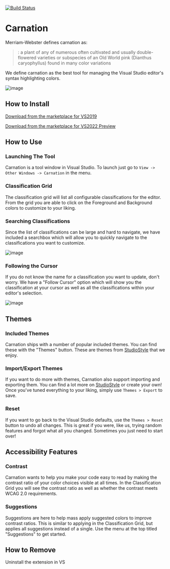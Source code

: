 [![Build Status](https://dev.azure.com/carnationextension/Carnation/_apis/build/status/ryzngard.Carnation?branchName=master)](https://dev.azure.com/carnationextension/Carnation/_build/latest?definitionId=1&branchName=master)

# Carnation

Merriam-Webster defines carnation as:
> : a plant of any of numerous often cultivated and usually double-flowered varieties or subspecies of an Old World pink (Dianthus caryophyllus) found in many color variations

We define carnation as the best tool for managing the Visual Studio editor's syntax highlighting colors.

![image](https://user-images.githubusercontent.com/475144/126048694-f70a971b-16a4-4e5b-b6e4-ec178aa0412a.png)


## How to Install

[Download from the marketplace for VS2019](https://marketplace.visualstudio.com/items?itemName=ryzngard.carnation-colorpicker)

[Download from the marketplace for VS2022 Preview](https://marketplace.visualstudio.com/items?itemName=ryzngard.Carnation2022020)

## How to Use

### Launching The Tool

Carnation is a tool window in Visual Studio. To launch just go to `View -> Other Windows -> Carnation` in the menu. 

### Classification Grid

The classification grid will list all configurable classifications for the editor. From the grid you are able to click on the Foreground and Background colors to customize to your liking.

### Searching Classifications

Since the list of classifications can be large and hard to navigate, we have included a searchbox which will allow you to quickly navigate to the classifications you want to customize.

![image](https://user-images.githubusercontent.com/475144/126048697-75f9e8b0-95fc-4717-8ce4-d0c1d28adda1.png)

### Following the Cursor

If you do not know the name for a classification you want to update, don't worry. We have a "Follow Cursor" option which will show you the classification at your cursor as well as all the classifications within your editor's selection.

![image](https://user-images.githubusercontent.com/475144/126048748-71165d10-1699-438d-9e80-257dd611011d.gif)

## Themes

### Included Themes

Carnation ships with a number of popular included themes. You can find these with the "Themes" button. These are themes from [StudioStyle](https://StudioStyl.es) that we enjoy. 

### Import/Export Themes

If you want to do more with themes, Carnation also support importing and exporting them. You can find a lot more on [StudioStyle](https://StudioStyl.es) or create your own! Once you've tuned everything to your liking, simply use `Themes > Export` to save. 

### Reset

If you want to go back to the Visual Studio defaults, use the `Themes > Reset` button to undo all changes. This is great if you were, like us, trying random features and forgot what all you changed. Sometimes you just need to start over! 

## Accessibility Features

### Contrast

Carnation wants to help you make your code easy to read by making the contrast ratio of your color choices visible at all times. In the Classification Grid you will see the contrast ratio as well as whether the contrast meets WCAG 2.0 requirements.

### Suggestions

Suggestions are here to help mass apply suggested colors to improve contrast ratios. This is similar to applying in the Classification Grid, but applies all suggestions instead of a single. Use the menu at the top titled "Suggestions" to get started. 

## How to Remove

Uninstall the extension in VS 
